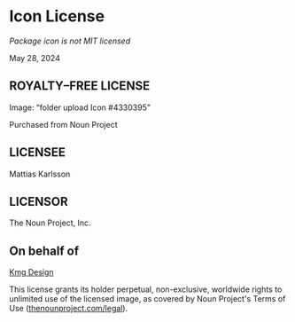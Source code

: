 # Icon License

*Package icon is not MIT licensed*

May 28, 2024

## ROYALTY–FREE LICENSE

Image: “folder upload Icon #4330395”

Purchased from Noun Project

## LICENSEE

Mattias Karlsson

## LICENSOR

The Noun Project, Inc.

## On behalf of
[Kmg Design](https://thenounproject.com/creator/kmgdesignid/)

This license grants its holder perpetual, non-exclusive, worldwide rights to unlimited use of the licensed
image, as covered by Noun Project's Terms of Use ([thenounproject.com/legal](https://thenounproject.com/legal/)).
